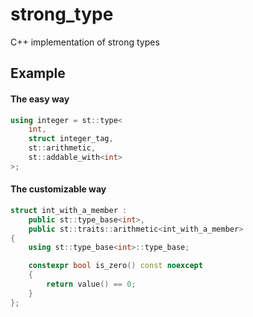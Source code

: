 # strong_type
C++ implementation of strong types

## Example

#### The easy way
```c++
using integer = st::type<
    int,
    struct integer_tag,
    st::arithmetic,
    st::addable_with<int>
>;
```

#### The customizable way
```c++
struct int_with_a_member :
    public st::type_base<int>,
    public st::traits::arithmetic<int_with_a_member>
{
    using st::type_base<int>::type_base;

    constexpr bool is_zero() const noexcept
    {
        return value() == 0;
    }
};
```

